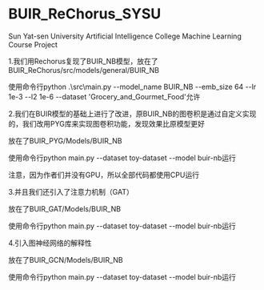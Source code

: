 # BUIR_ReChorus_SYSU
Sun Yat-sen University Artificial Intelligence College Machine Learning Course Project

1.我们用Rechorus复现了BUIR_NB模型，放在了BUIR_ReChorus/src/models/general/BUIR_NB

使用命令行python .\src\main.py --model_name BUIR_NB --emb_size 64 --lr 1e-3 --l2 1e-6 --dataset 'Grocery_and_Gourmet_Food'允许


2.我们在BUIR模型的基础上进行了改进，原BUIR_NB的图卷积是通过自定义实现的，我们改用PYG库来实现图卷积功能，发现效果比原模型更好

放在了BUIR_PYG/Models/BUIR_NB

使用命令行python main.py --dataset toy-dataset --model buir-nb运行

注意，因为作者们并没有GPU，所以全部代码都使用CPU运行

3.并且我们还引入了注意力机制（GAT）

放在了BUIR_GAT/Models/BUIR_NB

使用命令行python main.py --dataset toy-dataset --model buir-nb运行

4.引入图神经网络的解释性

放在了BUIR_GCN/Models/BUIR_NB

使用命令行python main.py --dataset toy-dataset --model buir-nb运行
